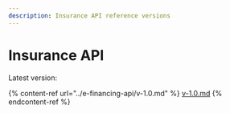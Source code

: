 ```yaml
---
description: Insurance API reference versions
---
```


# Insurance API

Latest version:

{% content-ref url="../e-financing-api/v-1.0.md" %}
[v-1.0.md](../e-financing-api/v-1.0.md)
{% endcontent-ref %}
